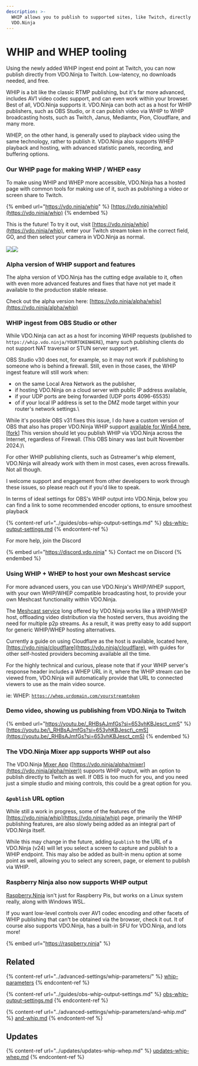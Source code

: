 ```yaml
---
description: >-
  WHIP allows you to publish to supported sites, like Twitch, directly from
  VDO.Ninja
---
```


# WHIP and WHEP tooling

Using the newly added WHIP ingest end point at Twitch, you can now publish directly from VDO.Ninja to Twitch. Low-latency, no downloads needed, and free.

WHIP is a bit like the classic RTMP publishing, but it's far more advanced, includes AV1 video codec support, and can even work within your browser. Best of all, VDO.Ninja supports it. VDO.Ninja can both act as a host for WHIP publishers, such as OBS Studio, or it can publish video via WHIP to WHIP broadcasting hosts, such as Twitch, Janus, Mediamtx, Pion, Cloudflare, and many more.

WHEP, on the other hand, is generally used to playback video using the same technology, rather to publish it. VDO.Ninja also supports WHEP playback and hosting, with advanced statistic panels, recording, and buffering options.&#x20;

### Our WHIP page for making WHIP / WHEP easy

To make using WHIP and WHEP more accessible, VDO.Ninja has a hosted page with common tools for making use of it, such as publishing a video or screen share to Twitch.

{% embed url="https://vdo.ninja/whip" %}
[https://vdo.ninja/whip](https://vdo.ninja/whip)
{% endembed %}

This is the future! To try it out, visit [https://vdo.ninja/whip](https://vdo.ninja/whip), enter your Twitch stream token in the correct field, GO, and then select your camera in VDO.Ninja as normal.\
\
![](<../.gitbook/assets/image (198).png>)![](<../.gitbook/assets/image (199).png>)

### Alpha version of WHIP support and features

The alpha version of VDO.Ninja has the cutting edge available to it, often with even more advanced features and fixes that have not yet made it available to the production stable release.

Check out the alpha version here: [https://vdo.ninja/alpha/whip](https://vdo.ninja/alpha/whip)

### WHIP ingest from OBS Studio or other

While VDO.Ninja can act as a host for incoming WHIP requests (published to `https://whip.vdo.ninja/YOURTOKENHERE`), many such publishing clients do not support NAT traversal or STUN server support yet.&#x20;

OBS Studio v30 does not, for example, so it may not work if publishing to someone who is behind a firewall. Still, even in those cases, the WHIP ingest feature will still work when:

* on the same Local Area Network as the publisher,&#x20;
* if hosting VDO.Ninja on a cloud server with public IP address available,&#x20;
* if your UDP ports are being forwarded (UDP ports 4096-65535)
* of if your local IP address is set to the DMZ mode target within your router's network settings.\


While it's possible OBS v31 fixes this issue, I do have a custom version of OBS that also has proper VDO.Ninja WHIP support [available for Win64 here.](https://backup.vdo.ninja/OBS_VDO_Ninja.zip) \[[fork](https://github.com/steveseguin/obs-studio)]  This version should let you publish WHIP via VDO.Ninja across the Internet, regardless of Firewall. (This OBS binary was last built November 2024.)\


For other WHIP publishing clients, such as Gstreamer's whip element, VDO.Ninja will already work with them in most cases, even across firewalls. Not all though.

I welcome support and engagement from other developers to work through these issues, so please reach out if you'd like to speak.

In terms of ideal settings for OBS's WHIP output into VDO.Ninja, below you can find a link to some recommended encoder options, to ensure smoothest playback

{% content-ref url="../guides/obs-whip-output-settings.md" %}
[obs-whip-output-settings.md](../guides/obs-whip-output-settings.md)
{% endcontent-ref %}

For more help, join the Discord

{% embed url="https://discord.vdo.ninja" %}
Contact me on Discord
{% endembed %}

### Using WHIP + WHEP to host your own Meshcast service

For more advanced users, you can use VDO.Ninja's WHIP/WHEP support, with your own WHIP/WHEP compatible broadcasting host, to provide your own Meshcast functionality within VDO.Ninja.

The [Meshcast service](meshcast.io.md) long offered by VDO.Ninja works like a WHIP/WHEP host, offloading video distribution via the hosted servers, thus avoiding the need for multiple p2p streams. As a result, it was pretty easy to add support for generic WHIP/WHEP hosting alternatives.

Currently a guide on using Cloudflare as the host is available, located here, [https://vdo.ninja/cloudflare](https://vdo.ninja/cloudflare), with guides for other self-hosted providers becoming available all the time.

For the highly technical and curious, please note that if your WHIP server's response header includes a WHEP URL in it, where the WHIP stream can be viewed from, VDO.Ninja will automatically provide that URL to connected viewers to use as the main video source.

ie: WHEP: [`https://whep.urdomain.com/yourstreamtoken`](https://whep.urdomain.com/yourstreamtoken)

### Demo video, showing us publishing from VDO.Ninja to Twitch

{% embed url="https://youtu.be/_RHBsAJmfGs?si=653vhKBJesct_cmS" %}
[https://youtu.be/\_RHBsAJmfGs?si=653vhKBJesct\_cmS](https://youtu.be/_RHBsAJmfGs?si=653vhKBJesct_cmS)
{% endembed %}

### The VDO.Ninja Mixer app supports WHIP out also

The VDO.Ninja [Mixer App](mixer-app.md) ([https://vdo.ninja/alpha/mixer](https://vdo.ninja/alpha/mixer)) supports WHIP output, with an option to publish directly to Twitch as well. If OBS is too much for you, and you need just a simple studio and mixing controls, this could be a great option for you.

### `&publish` URL option

While still a work in progress, some of the features of the [https://vdo.ninja/whip](https://vdo.ninja/whip) page, primarily the WHIP publishing features, are also slowly being added as an integral part of VDO.Ninja itself.

While this may change in the future, adding `&publish` to the URL of a VDO.Ninja (v24) will let you select a screen to capture and publish to a WHIP endpoint. This may also be added as built-in menu option at some point as well, allowing you to select any screen, page, or element to publish via WHIP.

### Raspberry Ninja also now supports WHIP output

[Raspberry.Ninja](raspberry.ninja/) isn't just for Raspberry Pis, but works on a Linux system really, along with Windows WSL.

If you want low-level controls over AV1 codec encoding and other facets of WHIP publishing that can't be obtained via the browser, check it out. It of course also supports VDO.Ninja, has a built-in SFU for VDO.Ninja, and lots more!

{% embed url="https://raspberry.ninja" %}

## Related

{% content-ref url="../advanced-settings/whip-parameters/" %}
[whip-parameters](../advanced-settings/whip-parameters/)
{% endcontent-ref %}

{% content-ref url="../guides/obs-whip-output-settings.md" %}
[obs-whip-output-settings.md](../guides/obs-whip-output-settings.md)
{% endcontent-ref %}

{% content-ref url="../advanced-settings/whip-parameters/and-whip.md" %}
[and-whip.md](../advanced-settings/whip-parameters/and-whip.md)
{% endcontent-ref %}

## Updates

{% content-ref url="../updates/updates-whip-whep.md" %}
[updates-whip-whep.md](../updates/updates-whip-whep.md)
{% endcontent-ref %}
